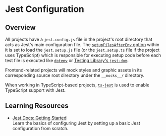 # Jest Configuration

## Overview

All projects have a `jest.config.js` file in the project's root directory that acts as Jest's main configuration file. The [`setupFilesAfterEnv` option](https://jestjs.io/docs/configuration#setupfilesafterenv-array) within it is set to load the `jest.setup.js` file (or the `jest.setup.ts` file if the project uses TypeScript) which is responsible for executing setup code before each test file is executed like [`dotenv`](https://github.com/motdotla/dotenv) or [Testing Library's `jest-dom`](https://testing-library.com/docs/ecosystem-jest-dom).

Frontend-related projects will mock styles and graphic assets in its corresponding source root directory under the `__mocks__/` directory.

When working in TypeScript-based projects, [`ts-jest`](https://kulshekhar.github.io/ts-jest) is used to enable TypeScript support with Jest.

## Learning Resources

-   [Jest Docs: Getting Started](https://jestjs.io/docs/getting-started)  
    Learn the basics of configuring Jest by setting up a basic Jest configuration from scratch.
